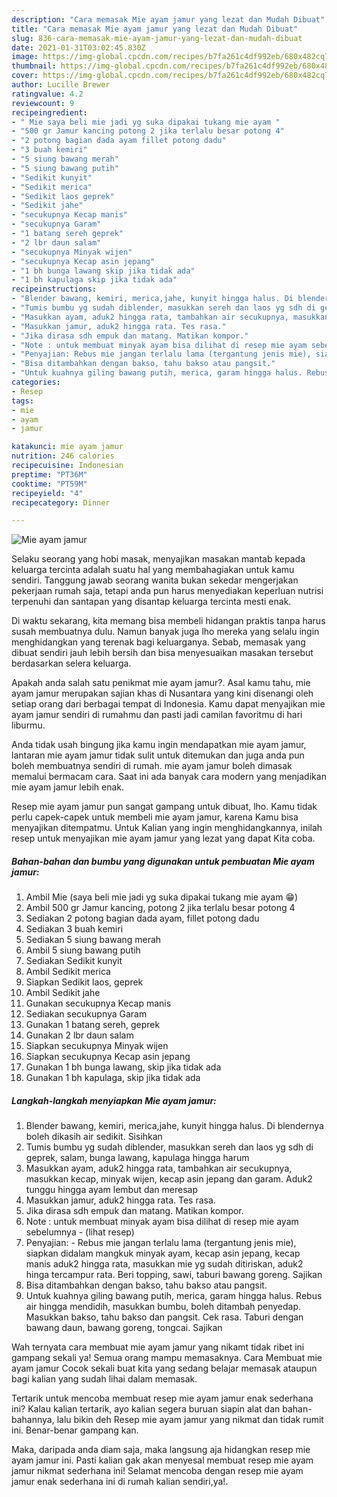 ```yaml
---
description: "Cara memasak Mie ayam jamur yang lezat dan Mudah Dibuat"
title: "Cara memasak Mie ayam jamur yang lezat dan Mudah Dibuat"
slug: 836-cara-memasak-mie-ayam-jamur-yang-lezat-dan-mudah-dibuat
date: 2021-01-31T03:02:45.830Z
image: https://img-global.cpcdn.com/recipes/b7fa261c4df992eb/680x482cq70/mie-ayam-jamur-foto-resep-utama.jpg
thumbnail: https://img-global.cpcdn.com/recipes/b7fa261c4df992eb/680x482cq70/mie-ayam-jamur-foto-resep-utama.jpg
cover: https://img-global.cpcdn.com/recipes/b7fa261c4df992eb/680x482cq70/mie-ayam-jamur-foto-resep-utama.jpg
author: Lucille Brewer
ratingvalue: 4.2
reviewcount: 9
recipeingredient:
- " Mie saya beli mie jadi yg suka dipakai tukang mie ayam "
- "500 gr Jamur kancing potong 2 jika terlalu besar potong 4"
- "2 potong bagian dada ayam fillet potong dadu"
- "3 buah kemiri"
- "5 siung bawang merah"
- "5 siung bawang putih"
- "Sedikit kunyit"
- "Sedikit merica"
- "Sedikit laos geprek"
- "Sedikit jahe"
- "secukupnya Kecap manis"
- "secukupnya Garam"
- "1 batang sereh geprek"
- "2 lbr daun salam"
- "secukupnya Minyak wijen"
- "secukupnya Kecap asin jepang"
- "1 bh bunga lawang skip jika tidak ada"
- "1 bh kapulaga skip jika tidak ada"
recipeinstructions:
- "Blender bawang, kemiri, merica,jahe, kunyit hingga halus. Di blendernya boleh dikasih air sedikit. Sisihkan"
- "Tumis bumbu yg sudah diblender, masukkan sereh dan laos yg sdh di geprek, salam, bunga lawang, kapulaga hingga harum"
- "Masukkan ayam, aduk2 hingga rata, tambahkan air secukupnya, masukkan kecap, minyak wijen, kecap asin jepang dan garam. Aduk2 tunggu hingga ayam lembut dan meresap"
- "Masukkan jamur, aduk2 hingga rata. Tes rasa."
- "Jika dirasa sdh empuk dan matang. Matikan kompor."
- "Note : untuk membuat minyak ayam bisa dilihat di resep mie ayam sebelumnya           (lihat resep)"
- "Penyajian: Rebus mie jangan terlalu lama (tergantung jenis mie), siapkan didalam mangkuk minyak ayam, kecap asin jepang, kecap manis aduk2 hingga rata, masukkan mie yg sudah ditiriskan, aduk2 hinga tercampur rata. Beri topping, sawi, taburi bawang goreng. Sajikan"
- "Bisa ditambahkan dengan bakso, tahu bakso atau pangsit."
- "Untuk kuahnya giling bawang putih, merica, garam hingga halus. Rebus air hingga mendidih, masukkan bumbu, boleh ditambah penyedap. Masukkan bakso, tahu bakso dan pangsit. Cek rasa. Taburi dengan bawang daun, bawang goreng, tongcai. Sajikan"
categories:
- Resep
tags:
- mie
- ayam
- jamur

katakunci: mie ayam jamur 
nutrition: 246 calories
recipecuisine: Indonesian
preptime: "PT36M"
cooktime: "PT59M"
recipeyield: "4"
recipecategory: Dinner

---
```



![Mie ayam jamur](https://img-global.cpcdn.com/recipes/b7fa261c4df992eb/680x482cq70/mie-ayam-jamur-foto-resep-utama.jpg)

Selaku seorang yang hobi masak, menyajikan masakan mantab kepada keluarga tercinta adalah suatu hal yang membahagiakan untuk kamu sendiri. Tanggung jawab seorang  wanita bukan sekedar mengerjakan pekerjaan rumah saja, tetapi anda pun harus menyediakan keperluan nutrisi terpenuhi dan santapan yang disantap keluarga tercinta mesti enak.

Di waktu  sekarang, kita memang bisa membeli hidangan praktis tanpa harus susah membuatnya dulu. Namun banyak juga lho mereka yang selalu ingin menghidangkan yang terenak bagi keluarganya. Sebab, memasak yang dibuat sendiri jauh lebih bersih dan bisa menyesuaikan masakan tersebut berdasarkan selera keluarga. 



Apakah anda salah satu penikmat mie ayam jamur?. Asal kamu tahu, mie ayam jamur merupakan sajian khas di Nusantara yang kini disenangi oleh setiap orang dari berbagai tempat di Indonesia. Kamu dapat menyajikan mie ayam jamur sendiri di rumahmu dan pasti jadi camilan favoritmu di hari liburmu.

Anda tidak usah bingung jika kamu ingin mendapatkan mie ayam jamur, lantaran mie ayam jamur tidak sulit untuk ditemukan dan juga anda pun boleh membuatnya sendiri di rumah. mie ayam jamur boleh dimasak memalui bermacam cara. Saat ini ada banyak cara modern yang menjadikan mie ayam jamur lebih enak.

Resep mie ayam jamur pun sangat gampang untuk dibuat, lho. Kamu tidak perlu capek-capek untuk membeli mie ayam jamur, karena Kamu bisa menyajikan ditempatmu. Untuk Kalian yang ingin menghidangkannya, inilah resep untuk menyajikan mie ayam jamur yang lezat yang dapat Kita coba.

<!--inarticleads1-->

##### Bahan-bahan dan bumbu yang digunakan untuk pembuatan Mie ayam jamur:

1. Ambil  Mie (saya beli mie jadi yg suka dipakai tukang mie ayam 😁)
1. Ambil 500 gr Jamur kancing, potong 2 jika terlalu besar potong 4
1. Sediakan 2 potong bagian dada ayam, fillet potong dadu
1. Sediakan 3 buah kemiri
1. Sediakan 5 siung bawang merah
1. Ambil 5 siung bawang putih
1. Sediakan Sedikit kunyit
1. Ambil Sedikit merica
1. Siapkan Sedikit laos, geprek
1. Ambil Sedikit jahe
1. Gunakan secukupnya Kecap manis
1. Sediakan secukupnya Garam
1. Gunakan 1 batang sereh, geprek
1. Gunakan 2 lbr daun salam
1. Siapkan secukupnya Minyak wijen
1. Siapkan secukupnya Kecap asin jepang
1. Gunakan 1 bh bunga lawang, skip jika tidak ada
1. Gunakan 1 bh kapulaga, skip jika tidak ada




<!--inarticleads2-->

##### Langkah-langkah menyiapkan Mie ayam jamur:

1. Blender bawang, kemiri, merica,jahe, kunyit hingga halus. Di blendernya boleh dikasih air sedikit. Sisihkan
1. Tumis bumbu yg sudah diblender, masukkan sereh dan laos yg sdh di geprek, salam, bunga lawang, kapulaga hingga harum
1. Masukkan ayam, aduk2 hingga rata, tambahkan air secukupnya, masukkan kecap, minyak wijen, kecap asin jepang dan garam. Aduk2 tunggu hingga ayam lembut dan meresap
1. Masukkan jamur, aduk2 hingga rata. Tes rasa.
1. Jika dirasa sdh empuk dan matang. Matikan kompor.
1. Note : untuk membuat minyak ayam bisa dilihat di resep mie ayam sebelumnya -           (lihat resep)
1. Penyajian: - Rebus mie jangan terlalu lama (tergantung jenis mie), siapkan didalam mangkuk minyak ayam, kecap asin jepang, kecap manis aduk2 hingga rata, masukkan mie yg sudah ditiriskan, aduk2 hinga tercampur rata. Beri topping, sawi, taburi bawang goreng. Sajikan
1. Bisa ditambahkan dengan bakso, tahu bakso atau pangsit.
1. Untuk kuahnya giling bawang putih, merica, garam hingga halus. Rebus air hingga mendidih, masukkan bumbu, boleh ditambah penyedap. Masukkan bakso, tahu bakso dan pangsit. Cek rasa. Taburi dengan bawang daun, bawang goreng, tongcai. Sajikan




Wah ternyata cara membuat mie ayam jamur yang nikamt tidak ribet ini gampang sekali ya! Semua orang mampu memasaknya. Cara Membuat mie ayam jamur Cocok sekali buat kita yang sedang belajar memasak ataupun bagi kalian yang sudah lihai dalam memasak.

Tertarik untuk mencoba membuat resep mie ayam jamur enak sederhana ini? Kalau kalian tertarik, ayo kalian segera buruan siapin alat dan bahan-bahannya, lalu bikin deh Resep mie ayam jamur yang nikmat dan tidak rumit ini. Benar-benar gampang kan. 

Maka, daripada anda diam saja, maka langsung aja hidangkan resep mie ayam jamur ini. Pasti kalian gak akan menyesal membuat resep mie ayam jamur nikmat sederhana ini! Selamat mencoba dengan resep mie ayam jamur enak sederhana ini di rumah kalian sendiri,ya!.

